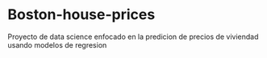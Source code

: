 # Boston-house-prices
 Proyecto de data science enfocado en la predicion de precios de viviendad usando modelos de regresion

